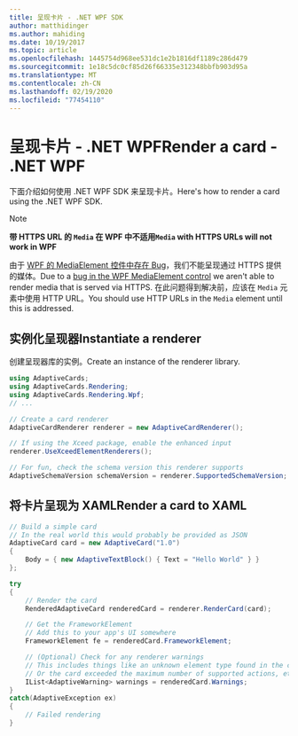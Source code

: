 ```yaml
---
title: 呈现卡片 - .NET WPF SDK
author: matthidinger
ms.author: mahiding
ms.date: 10/19/2017
ms.topic: article
ms.openlocfilehash: 1445754d968ee531dc1e2b1816df1189c286d479
ms.sourcegitcommit: 1e18c5dc0cf85d26f66335e312348bbfb903d95a
ms.translationtype: MT
ms.contentlocale: zh-CN
ms.lasthandoff: 02/19/2020
ms.locfileid: "77454110"
---
```

# <a name="render-a-card---net-wpf"></a><span data-ttu-id="306dd-102">呈现卡片 - .NET WPF</span><span class="sxs-lookup"><span data-stu-id="306dd-102">Render a card - .NET WPF</span></span>

<span data-ttu-id="306dd-103">下面介绍如何使用 .NET WPF SDK 来呈现卡片。</span><span class="sxs-lookup"><span data-stu-id="306dd-103">Here's how to render a card using the .NET WPF SDK.</span></span>

> [!NOTE]
> <span data-ttu-id="306dd-104">**带 HTTPS URL 的 `Media` 在 WPF 中不适用**</span><span class="sxs-lookup"><span data-stu-id="306dd-104">**`Media` with HTTPS URLs will not work in WPF**</span></span>
> 
> <span data-ttu-id="306dd-105">由于 [WPF 的 MediaElement 控件中存在 Bug](https://stackoverflow.com/questions/30702505/playing-media-from-https-site-in-media-element-throwing-null-reference-exception)，我们不能呈现通过 HTTPS 提供的媒体。</span><span class="sxs-lookup"><span data-stu-id="306dd-105">Due to a [bug in the WPF MediaElement control](https://stackoverflow.com/questions/30702505/playing-media-from-https-site-in-media-element-throwing-null-reference-exception) we aren't able to render media that is served via HTTPS.</span></span> <span data-ttu-id="306dd-106">在此问题得到解决前，应该在 `Media` 元素中使用 HTTP URL。</span><span class="sxs-lookup"><span data-stu-id="306dd-106">You should use HTTP URLs in the `Media` element until this is addressed.</span></span>  

## <a name="instantiate-a-renderer"></a><span data-ttu-id="306dd-107">实例化呈现器</span><span class="sxs-lookup"><span data-stu-id="306dd-107">Instantiate a renderer</span></span>

<span data-ttu-id="306dd-108">创建呈现器库的实例。</span><span class="sxs-lookup"><span data-stu-id="306dd-108">Create an instance of the renderer library.</span></span> 

```csharp
using AdaptiveCards;
using AdaptiveCards.Rendering;
using AdaptiveCards.Rendering.Wpf;
// ...

// Create a card renderer
AdaptiveCardRenderer renderer = new AdaptiveCardRenderer();

// If using the Xceed package, enable the enhanced input
renderer.UseXceedElementRenderers();

// For fun, check the schema version this renderer supports
AdaptiveSchemaVersion schemaVersion = renderer.SupportedSchemaVersion;
```

## <a name="render-a-card-to-xaml"></a><span data-ttu-id="306dd-109">将卡片呈现为 XAML</span><span class="sxs-lookup"><span data-stu-id="306dd-109">Render a card to XAML</span></span>

```csharp
// Build a simple card
// In the real world this would probably be provided as JSON
AdaptiveCard card = new AdaptiveCard("1.0")
{
    Body = { new AdaptiveTextBlock() { Text = "Hello World" } }
};

try
{
    // Render the card
    RenderedAdaptiveCard renderedCard = renderer.RenderCard(card);

    // Get the FrameworkElement
    // Add this to your app's UI somewhere
    FrameworkElement fe = renderedCard.FrameworkElement;

    // (Optional) Check for any renderer warnings
    // This includes things like an unknown element type found in the card
    // Or the card exceeded the maximum number of supported actions, etc
    IList<AdaptiveWarning> warnings = renderedCard.Warnings;
}
catch(AdaptiveException ex)
{
    // Failed rendering
}
```

